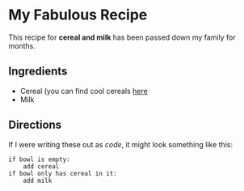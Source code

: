 # My Fabulous Recipe

This recipe for **<strong>**cereal and milk**</strong>** has been passed down my family for months.

## Ingredients

* Cereal (you can find cool cereals [here](www.example.com/coolcereals)
* Milk

## Directions

If I were writing these out as _code_, it might look something like this:

```
if bowl is empty:
    add cereal
if bowl only has cereal in it:
    add milk
```
